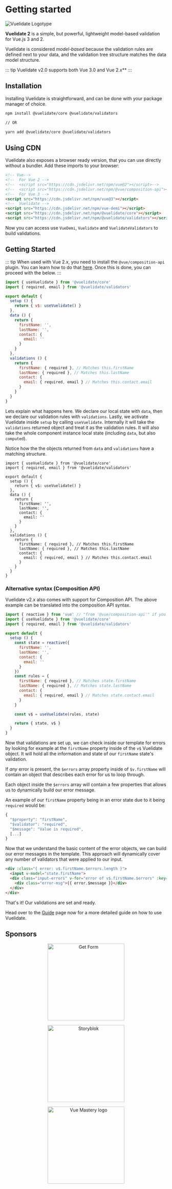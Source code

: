 # Getting started

![Vuelidate Logotype](/logotype.png)

**Vuelidate 2** is a simple, but powerful, lightweight model-based validation for Vue.js 3 and 2.

Vuelidate is considered _model-based_ because the validation rules are defined next to your data, and the validation tree structure matches the data model structure.

::: tip
Vuelidate v2.0 supports both Vue 3.0 and Vue 2.x**
:::

## Installation

Installing Vuelidate is straightforward, and can be done with your package manager of choice.

```bash
npm install @vuelidate/core @vuelidate/validators

// OR

yarn add @vuelidate/core @vuelidate/validators
```

## Using CDN

Vuelidate also exposes a browser ready version, that you can use directly without a bundler.
Add these imports to your browser:

```html
<!-- Vue-->
<!--  For Vue 2 -->
<!--  <script src="https://cdn.jsdelivr.net/npm/vue@2"></script>-->
<!--  <script src="https://cdn.jsdelivr.net/npm/@vue/composition-api"></script>-->
<!--  For Vue 3 -->
<script src="https://cdn.jsdelivr.net/npm/vue@3"></script>
<!--  Vuelidate -->
<script src="https://cdn.jsdelivr.net/npm/vue-demi"></script>
<script src="https://cdn.jsdelivr.net/npm/@vuelidate/core"></script>
<script src="https://cdn.jsdelivr.net/npm/@vuelidate/validators"></script>
```

Now you can access use `VueDemi`, `Vuelidate` and `VuelidateValidators` to build validations.

## Getting Started

::: tip
When used with Vue 2.x, you need to install the `@vue/composition-api` plugin. You can learn how to do that [here](https://github.com/vuejs/composition-api).
Once this is done, you can proceed with the below.
:::


```js
import { useVuelidate } from '@vuelidate/core'
import { required, email } from '@vuelidate/validators'

export default {
  setup () {
    return { v$: useVuelidate() }
  },
  data () {
    return {
      firstName: '',
      lastName: '',
      contact: {
        email: ''
      }
    }
  },
  validations () {
    return {
      firstName: { required }, // Matches this.firstName
      lastName: { required }, // Matches this.lastName
      contact: {
        email: { required, email } // Matches this.contact.email
      }
    }
  }
}
```

Lets explain what happens here. We declare our local state with `data`, then we declare our validation rules with `validations`. Lastly, we activate Vuelidate inside `setup` by calling `useVuelidate`. Internally it will take the `validations` returned object and treat it as the validation rules. It will also take the whole component instance local state (including `data`, but also `computed`).

Notice how the the objects returned from `data` and `validations` have a matching structure.

```js{9-15,18-24}
import { useVuelidate } from '@vuelidate/core'
import { required, email } from '@vuelidate/validators'

export default {
  setup () {
    return { v$: useVuelidate() }
  },
  data () {
    return {
      firstName: '',
      lastName: '',
      contact: {
        email: ''
      }
    }
  },
  validations () {
    return {
      firstName: { required }, // Matches this.firstName
      lastName: { required }, // Matches this.lastName
      contact: {
        email: { required, email } // Matches this.contact.email
      }
    }
  }
}
```

### Alternative syntax (Composition API)

Vuelidate v2.x also comes with support for Composition API. The above example can be translated into the composition API syntax.

```js
import { reactive } from 'vue' // "from '@vue/composition-api'" if you are using Vue 2.x
import { useVuelidate } from '@vuelidate/core'
import { required, email } from '@vuelidate/validators'

export default {
  setup () {
    const state = reactive({
      firstName: '',
      lastName: '',
      contact: {
        email: ''
      }
    })
    const rules = {
      firstName: { required }, // Matches state.firstName
      lastName: { required }, // Matches state.lastName
      contact: {
        email: { required, email } // Matches state.contact.email
      }
    }

    const v$ = useVuelidate(rules, state)

    return { state, v$ }
  }
}
```

Now that validations are set up, we can check inside our template for errors by looking for example at the `firstName` property inside of the `v$` Vuelidate object. It will hold all the information and state of our `firstName` state's validation.

If _any_ error is present, the `$errors` array property inside of `$v.firstName` will contain an object that describes each error for us to loop through.

Each object inside the `$errors` array will contain a few properties that allows us to dynamically build our error message.

An example of our `firstName` property being in an error state due to it being `required` would be:

```js
{
  "$property": "firstName",
  "$validator": "required",
  "$message": "Value is required",
  [...]
}
```

Now that we understand the basic content of the error objects, we can build our error messages in the template. This approach will dynamically cover any number of validators that were applied to our input.

```html
<div :class="{ error: v$.firstName.$errors.length }">
  <input v-model="state.firstName">
  <div class="input-errors" v-for="error of v$.firstName.$errors" :key="error.$uid">
    <div class="error-msg">{{ error.$message }}</div>
  </div>
</div>
```

That's it! Our validations are set and ready.

Head over to the [Guide](./guide.md) page now for a more detailed guide on how to use Vuelidate.

## Sponsors

<p align="center">
  <a href="https://getform.io" target="_blank">
    <img src="https://cdn.discordapp.com/attachments/1002927810710605875/1034915542596845728/getform.png" alt="Get Form" width="240px">
  </a>
</p>

<p align="center">
  <a href="https://www.storyblok.com/developers?utm_source=newsletter&utm_medium=logo&utm_campaign=vuejs-newsletter" target="_blank">
    <img src="https://a.storyblok.com/f/51376/3856x824/fea44d52a9/colored-full.png" alt="Storyblok" width="240px">
  </a>
</p>

<p align="center">
  <a href="https://www.vuemastery.com/" target="_blank">
    <img src="https://cdn.discordapp.com/attachments/258614093362102272/557267759130607630/Vue-Mastery-Big.png" alt="Vue Mastery logo" width="240px">
  </a>
</p>
